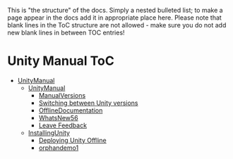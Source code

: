 This is "the structure" of the docs. Simply a nested bulleted list; to make a page appear in the docs add it in appropriate place here. Please note that blank lines in the ToC structure are not allowed - make sure you do not add new blank lines in between TOC entries!

Unity Manual ToC
================

* [UnityManual](UnityManual)
    * [UnityManual](UnityManual)
        * [ManualVersions](ManualVersions)
        * [Switching between Unity versions](SwitchingDocumentationVersions)
        * [OfflineDocumentation](OfflineDocumentation)
        * [WhatsNew56](WhatsNew56)
        * [Leave Feedback](LeaveFeedback)
    * [InstallingUnity](InstallingUnity)
        * [Deploying Unity Offline](DeployingUnityOffline)
         * [orphandemo1](orphandemo1)
        

